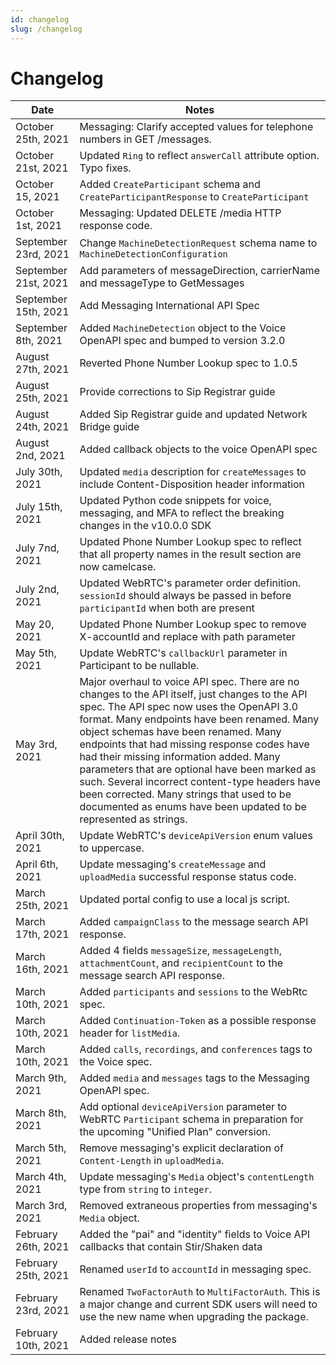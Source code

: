 ```yaml
---
id: changelog
slug: /changelog
---
```


# Changelog

| Date | Notes |
|--|--|
| October 25th, 2021 | Messaging: Clarify accepted values for telephone numbers in GET /messages.
| October 21st, 2021 | Updated `Ring` to reflect `answerCall` attribute option. Typo fixes. |
| October 15, 2021 | Added `CreateParticipant` schema and `CreateParticipantResponse` to `CreateParticipant`
| October 1st, 2021 | Messaging: Updated DELETE /media HTTP response code. |
| September 23rd, 2021 | Change `MachineDetectionRequest` schema name to `MachineDetectionConfiguration` |
| September 21st, 2021 | Add parameters of messageDirection, carrierName and messageType to GetMessages |
| September 15th, 2021 | Add Messaging International API Spec |
| September 8th, 2021 | Added `MachineDetection` object to the Voice OpenAPI spec and bumped to version 3.2.0 |
| August 27th, 2021 | Reverted Phone Number Lookup spec to 1.0.5 |
| August 25th, 2021 | Provide corrections to Sip Registrar guide |
| August 24th, 2021 | Added Sip Registrar guide and updated Network Bridge guide |
| August 2nd, 2021 | Added callback objects to the voice OpenAPI spec |
| July 30th, 2021 | Updated `media` description for `createMessages` to include Content-Disposition header information |
| July 15th, 2021 | Updated Python code snippets for voice, messaging, and MFA to reflect the breaking changes in the v10.0.0 SDK |
| July 7nd, 2021 | Updated Phone Number Lookup spec to reflect that all property names in the result section are now camelcase.|
| July 2nd, 2021 | Updated WebRTC's parameter order definition. `sessionId` should always be passed in before `participantId` when both are present |
| May 20, 2021  | Updated Phone Number Lookup spec to remove X-accountId and replace with path parameter |
| May 5th, 2021 | Update WebRTC's `callbackUrl` parameter in Participant to be nullable. |
| May 3rd, 2021 | Major overhaul to voice API spec. There are no changes to the API itself, just changes to the API spec. The API spec now uses the OpenAPI 3.0 format. Many endpoints have been renamed. Many object schemas have been renamed. Many endpoints that had missing response codes have had their missing information added. Many parameters that are optional have been marked as such. Several incorrect content-type headers have been corrected. Many strings that used to be documented as enums have been updated to be represented as strings. |
| April 30th, 2021 | Update WebRTC's `deviceApiVersion` enum values to uppercase. |
| April 6th, 2021 | Update messaging's `createMessage` and `uploadMedia` successful response status code. |
| March 25th, 2021 | Updated portal config to use a local js script. |
| March 17th, 2021 | Added `campaignClass` to the message search API response. |
| March 16th, 2021 | Added 4 fields `messageSize`, `messageLength`, `attachmentCount`, and `recipientCount` to the message search API response. |
| March 10th, 2021 | Added `participants` and `sessions` to the WebRtc spec. |
| March 10th, 2021 | Added `Continuation-Token` as a possible response header for `listMedia`. |
| March 10th, 2021 | Added `calls`, `recordings`, and `conferences` tags to the Voice spec. |
| March 9th, 2021 | Added `media` and `messages` tags to the Messaging OpenAPI spec. |
| March 8th, 2021 | Add optional `deviceApiVersion` parameter to WebRTC `Participant` schema in preparation for the upcoming "Unified Plan" conversion. |
| March 5th, 2021 | Remove messaging's explicit declaration of `Content-Length` in `uploadMedia`. |
| March 4th, 2021 | Update messaging's `Media` object's `contentLength` type from `string` to `integer`. |
| March 3rd, 2021 | Removed extraneous properties from messaging's `Media` object. |
| February 26th, 2021 | Added the "pai" and "identity" fields to Voice API callbacks that contain Stir/Shaken data  |
| February 25th, 2021 | Renamed `userId` to `accountId` in messaging spec. |
| February 23rd, 2021 | Renamed `TwoFactorAuth` to `MultiFactorAuth`. This is a major change and current SDK users will need to use the new name when upgrading the package. |
| February 10th, 2021 | Added release notes |
